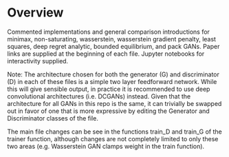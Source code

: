 # Overview
Commented implementations and general comparison introductions for minimax, non-saturating, wasserstein, wasserstein gradient penalty, least squares, deep regret analytic, bounded equilibrium, and pack GANs. Paper links are supplied at the beginning of each file. Jupyter notebooks for interactivity supplied.

Note: The architecture chosen for both the generator (G) and discriminator (D) in each of these files is a simple two layer feedforward network. While this will give sensible output, in practice it is recommended to use deep convolutional architectures (i.e. DCGANs) instead. Given that the architecture for all GANs in this repo is the same, it can trivially be swapped out in favor of one that is more expressive by editing the Generator and Discriminator classes of the file. 

The main file changes can be see in the functions train_D and train_G of the trainer function, although changes are not completely limited to only these two areas (e.g. Wasserstein GAN clamps weight in the train function).
